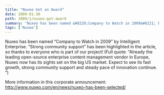```yaml
---
title: "Nuxeo Got an Award"
date: 2009-01-30
path: 2009/1/nuxeo-got-award
summary: "Nuxeo has been named &#8220;Company to Watch in 2009&#8221; by Intelligent Enterprise."
tags: ['Nuxeo']
---
```


Nuxeo has been named &#8220;Company to Watch in 2009&#8221; by Intelligent Enterprise. &#8220;Strong community support&#8221; has been highlighted in the article, so thanks to everyone who is part of our project! (Full quote: &#8220;Already the leading open-source enterprise content management vendor in Europe, Nuxeo now has its sights set on the big US market. Expect to see its fast growth, strong community support and steady pace of innovation continue. &#8220;)

More information in this corporate announcement:
<a href="http://www.nuxeo.com/en/news/nuxeo-has-been-selected/">http://www.nuxeo.com/en/news/nuxeo-has-been-selected/</a></p> 

